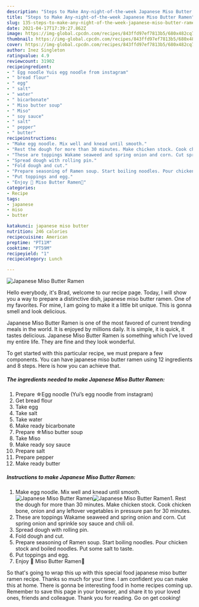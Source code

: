 ```yaml
---
description: "Steps to Make Any-night-of-the-week Japanese Miso Butter Ramen"
title: "Steps to Make Any-night-of-the-week Japanese Miso Butter Ramen"
slug: 135-steps-to-make-any-night-of-the-week-japanese-miso-butter-ramen
date: 2021-04-17T17:39:27.862Z
image: https://img-global.cpcdn.com/recipes/843ffd97ef7813b5/680x482cq70/japanese-miso-butter-ramen-recipe-main-photo.jpg
thumbnail: https://img-global.cpcdn.com/recipes/843ffd97ef7813b5/680x482cq70/japanese-miso-butter-ramen-recipe-main-photo.jpg
cover: https://img-global.cpcdn.com/recipes/843ffd97ef7813b5/680x482cq70/japanese-miso-butter-ramen-recipe-main-photo.jpg
author: Inez Singleton
ratingvalue: 4.9
reviewcount: 31902
recipeingredient:
- " Egg noodle Yuis egg noodle from instagram"
- " bread flour"
- " egg"
- " salt"
- " water"
- " bicarbonate"
- " Miso butter soup"
- " Miso"
- " soy sauce"
- " salt"
- " pepper"
- " butter"
recipeinstructions:
- "Make egg noodle. Mix well and knead until smooth."
- "Rest the dough for more than 30 minutes. Make chicken stock. Cook chicken bone, onion and any leftover vegetables in pressure pan for 30 minutes."
- "These are toppings Wakame seaweed and spring onion and corn. Cut spring onion and sprinkle soy sauce and chili oil."
- "Spread dough with rolling pin."
- "Fold dough and cut."
- "Prepare seasoning of Ramen soup. Start boiling noodles. Pour chicken stock and boiled noodles. Put some salt to taste."
- "Put toppings and egg."
- "Enjoy 🍜 Miso Butter Ramen🤩"
categories:
- Recipe
tags:
- japanese
- miso
- butter

katakunci: japanese miso butter 
nutrition: 246 calories
recipecuisine: American
preptime: "PT11M"
cooktime: "PT59M"
recipeyield: "1"
recipecategory: Lunch

---
```



![Japanese Miso Butter Ramen](https://img-global.cpcdn.com/recipes/843ffd97ef7813b5/680x482cq70/japanese-miso-butter-ramen-recipe-main-photo.jpg)

Hello everybody, it's Brad, welcome to our recipe page. Today, I will show you a way to prepare a distinctive dish, japanese miso butter ramen. One of my favorites. For mine, I am going to make it a little bit unique. This is gonna smell and look delicious.

Japanese Miso Butter Ramen is one of the most favored of current trending meals in the world. It is enjoyed by millions daily. It is simple, it is quick, it tastes delicious. Japanese Miso Butter Ramen is something which I've loved my entire life. They are fine and they look wonderful.




To get started with this particular recipe, we must prepare a few components. You can have japanese miso butter ramen using 12 ingredients and 8 steps. Here is how you can achieve that.

<!--inarticleads1-->

##### The ingredients needed to make Japanese Miso Butter Ramen:

1. Prepare  ☆Egg noodle (Yui’s egg noodle from instagram)
1. Get  bread flour
1. Take  egg
1. Take  salt
1. Take  water
1. Make ready  bicarbonate
1. Prepare  ☆Miso butter soup
1. Take  Miso
1. Make ready  soy sauce
1. Prepare  salt
1. Prepare  pepper
1. Make ready  butter




<!--inarticleads2-->

##### Instructions to make Japanese Miso Butter Ramen:

1. Make egg noodle. Mix well and knead until smooth.
<img src="https://img-global.cpcdn.com/steps/abd9d35f39cbedfa/160x128cq70/japanese-miso-butter-ramen-recipe-step-1-photo.jpg" alt="Japanese Miso Butter Ramen"><img src="https://img-global.cpcdn.com/steps/bd7efc48c687a0c2/160x128cq70/japanese-miso-butter-ramen-recipe-step-1-photo.jpg" alt="Japanese Miso Butter Ramen">1. Rest the dough for more than 30 minutes. Make chicken stock. Cook chicken bone, onion and any leftover vegetables in pressure pan for 30 minutes.
1. These are toppings Wakame seaweed and spring onion and corn. Cut spring onion and sprinkle soy sauce and chili oil.
1. Spread dough with rolling pin.
1. Fold dough and cut.
1. Prepare seasoning of Ramen soup. Start boiling noodles. Pour chicken stock and boiled noodles. Put some salt to taste.
1. Put toppings and egg.
1. Enjoy 🍜 Miso Butter Ramen🤩




So that's going to wrap this up with this special food japanese miso butter ramen recipe. Thanks so much for your time. I am confident you can make this at home. There is gonna be interesting food in home recipes coming up. Remember to save this page in your browser, and share it to your loved ones, friends and colleague. Thank you for reading. Go on get cooking!
